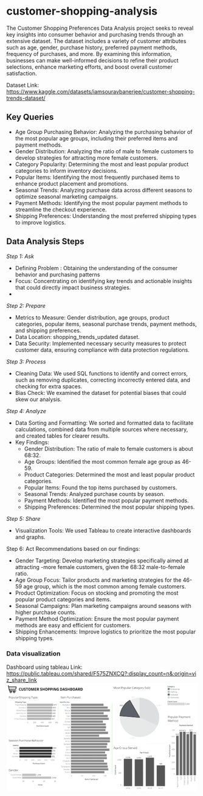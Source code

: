 # customer-shopping-analysis
The Customer Shopping Preferences Data Analysis project seeks to reveal key insights into consumer behavior and purchasing trends through an extensive dataset. The dataset includes a variety of customer attributes such as age, gender, purchase history, preferred payment methods, frequency of purchases, and more. By examining this information, businesses can make well-informed decisions to refine their product selections, enhance marketing efforts, and boost overall customer satisfaction.

Dataset Link: https://www.kaggle.com/datasets/iamsouravbanerjee/customer-shopping-trends-dataset/

## Key Queries
- Age Group Purchasing Behavior: Analyzing the purchasing behavior of the most popular age groups, including their preferred items and payment methods.
- Gender Distribution: Analyzing the ratio of male to female customers to develop strategies for attracting more female customers.
- Category Popularity: Determining the most and least popular product categories to inform inventory decisions.
- Popular Items: Identifying the most frequently purchased items to enhance product placement and promotions.
- Seasonal Trends: Analyzing purchase data across different seasons to optimize seasonal marketing campaigns.
- Payment Methods: Identifying the most popular payment methods to streamline the checkout experience.
- Shipping Preferences: Understanding the most preferred shipping types to improve logistics.

## Data Analysis Steps
*Step 1: Ask*
- Defining Problem : Obtaining the understanding of the consumer behavior and purchasing patterns
- Focus: Concentrating on identifying key trends and actionable insights that could directly impact business strategies.
- 
*Step 2: Prepare*
- Metrics to Measure: Gender distribution, age groups, product categories, popular items, seasonal purchase trends, payment methods, and shipping preferences.
- Data Location: shopping_trends_updated dataset.
- Data Security: Implemented necessary security measures to protect customer data, ensuring compliance with data protection regulations.

*Step 3: Process*
- Cleaning Data: We used SQL functions to identify and correct errors, such as removing duplicates, correcting incorrectly entered data, and checking for extra spaces.
- Bias Check: We examined the dataset for potential biases that could skew our analysis.

*Step 4: Analyze*
- Data Sorting and Formatting: We sorted and formatted data to facilitate calculations, combined data from multiple sources where necessary, and created tables for clearer results.
- Key Findings:
  - Gender Distribution: The ratio of male to female customers is about 68:32.
  - Age Groups: Identified the most common female age group as 46-59.
  - Product Categories: Determined the most and least popular product categories.
  - Popular Items: Found the top items purchased by customers.
  - Seasonal Trends: Analyzed purchase counts by season.
  - Payment Methods: Identified the most popular payment methods.
  - Shipping Preferences: Determined the most popular shipping types.

*Step 5: Share*
- Visualization Tools: We used Tableau to create interactive dashboards and graphs.

Step 6: Act
Recommendations based on our findings:
- Gender Targeting: Develop marketing strategies specifically aimed at attracting -more female customers, given the 68:32 male-to-female ratio.
- Age Group Focus: Tailor products and marketing strategies for the 46-59 age group, which is the most common among female customers.
- Product Optimization: Focus on stocking and promoting the most popular product categories and items.
- Seasonal Campaigns: Plan marketing campaigns around seasons with higher purchase counts.
- Payment Method Optimization: Ensure the most popular payment methods are easy and efficient for customers.
- Shipping Enhancements: Improve logistics to prioritize the most popular shipping types.

  
### Data visualization 
Dashboard using tableau
Link: https://public.tableau.com/shared/F575ZNXCQ?:display_count=n&:origin=viz_share_link
![dashboard](https://github.com/izzudin01/customer-shopping-analysis/blob/main/Dashboard%201.png)
